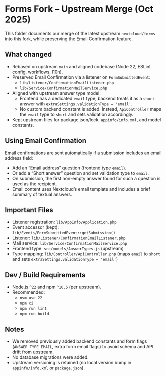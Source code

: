 # Forms Fork – Upstream Merge (Oct 2025)

This folder documents our merge of the latest upstream `nextcloud/forms` into this fork, while preserving the Email Confirmation feature.

## What changed

- Rebased on upstream `main` and aligned codebase (Node 22, ESLint config, workflows, l10n).
- Preserved Email Confirmation via a listener on `FormSubmittedEvent`:
  - `lib/Listener/ConfirmationEmailListener.php`
  - `lib/Service/ConfirmationMailService.php`
- Aligned with upstream answer type model:
  - Frontend has a dedicated `email` type; backend treats it as a `short` answer with `extraSettings.validationType = 'email'`.
  - No custom backend constant is added. Instead, `ApiController` maps the `email` type to `short` and sets validation accordingly.
- Kept upstream files for package.json/lock, `appinfo/info.xml`, and model constants.

## Using Email Confirmation

Email confirmations are sent automatically if a submission includes an email address field:

- Add an “Email address” question (frontend type `email`).
- Or add a “Short answer” question and set validation type to `email`.
- On submission, the first non-empty answer found for such a question is used as the recipient.
- Email content uses Nextcloud’s email template and includes a brief summary of textual answers.

## Important Files

- Listener registration: `lib/AppInfo/Application.php`
- Event accessor (kept): `lib/Events/FormSubmittedEvent::getSubmission()`
- Listener: `lib/Listener/ConfirmationEmailListener.php`
- Mail service: `lib/Service/ConfirmationMailService.php`
- Frontend type: `src/models/AnswerTypes.js` (upstream)
- Type mapping: `lib/Controller/ApiController.php` (maps `email` to `short` and sets `extraSettings.validationType = 'email'`)

## Dev / Build Requirements

- Node.js `^22` and npm `^10.5` (per upstream).
- Recommended:
  - `nvm use 22`
  - `npm ci`
  - `npm run lint`
  - `npm run build`

## Notes

- We removed previously added backend constants and form flags (`ANSWER_TYPE_EMAIL`, extra form email flags) to avoid schema and API drift from upstream.
- No database migrations were added.
- Upstream versioning is retained (no local version bump in `appinfo/info.xml` or `package.json`).

